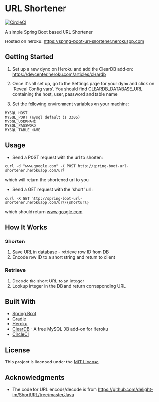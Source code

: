 # URL Shortener

[![CircleCI](https://circleci.com/gh/rahulpopuri/url-shortener/tree/master.svg?style=svg)](https://circleci.com/gh/rahulpopuri/url-shortener/tree/master)

A simple Spring Boot based URL Shortener

Hosted on heroku: https://spring-boot-url-shortener.herokuapp.com

## Getting Started

1. Set up a new dyno on Heroku and add the ClearDB add-on: https://devcenter.heroku.com/articles/cleardb

2. Once it's all set up, go to the Settings page for your dyno and click on 'Reveal Config vars'.
You should find CLEARDB_DATABASE_URL containing the host, user, password and table name

3. Set the following environment variables on your machine:
```
MYSQL_HOST
MYSQL_PORT (mysql default is 3306)
MYSQL_USERNAME
MYSQL_PASSWORD
MYSQL_TABLE_NAME
```

## Usage
- Send a POST request with the url to shorten:
```
curl -d "www.google.com" -X POST http://spring-boot-url-shortener.herokuapp.com/url
```
which will return the shortened url to you

- Send a GET request with the 'short' url:
```
curl -X GET http://spring-boot-url-shortener.herokuapp.com/url/{shorturl}
```
which should return www.google.com

## How It Works

### Shorten
1. Save URL in database - retrieve row ID from DB
2. Encode row ID to a short string and return to client

### Retrieve
1. Decode the short URL to an integer
2. Lookup integer in the DB and return corresponding URL

## Built With

* [Spring Boot](https://projects.spring.io/spring-boot/)
* [Gradle](https://gradle.org)
* [Heroku](https://www.heroku.com)
* [ClearDB](https://elements.heroku.com/addons/cleardb) - A free MySQL DB add-on for Heroku
* [CircleCI](https://circleci.com)

## License

This project is licensed under the [MIT License](https://opensource.org/licenses/MIT)

## Acknowledgments

* The code for URL encode/decode is from https://github.com/delight-im/ShortURL/tree/master/Java

